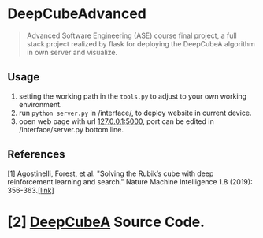# DeepCubeAdvanced

> Advanced Software Engineering (ASE) course final project, a full stack project realized by flask for deploying the DeepCubeA algorithm in own server and visualize.

## Usage
1. setting the working path in the `tools.py` to adjust to your own working environment.
2. run `python server.py` in /interface/, to deploy website in current device.
3. open web page with url [127.0.0.1:5000](127.0.0.1:5000), port can be edited in /interface/server.py bottom line.

## References
[1] Agostinelli, Forest, et al. "Solving the Rubik’s cube with deep reinforcement learning and search." Nature Machine Intelligence 1.8 (2019): 356-363.[[link]](https://www.nature.com/articles/s42256-019-0070-z.epdf?shared_access_token=-pCSsZa_J9bM8VyXLZLRctRgN0jAjWel9jnR3ZoTv0Osb8UCgUm5AQaSCMHWqWzsyV3KBcb13SAW-9IL1pAGd1HcSk40JSEjhoaBAi0ePvYh_5Dul6LvK0oJY1KI0ULo9O9HCut_y7aCTc93Th8m5g%3D%3D)

[2] [DeepCubeA](https://codeocean.com/capsule/5723040/tree/v1) Source Code.
=======
